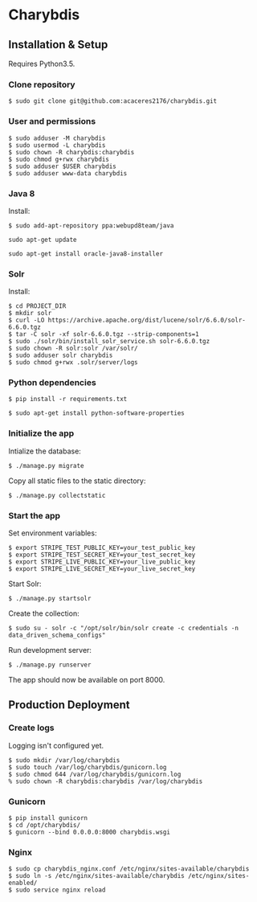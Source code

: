 # Charybdis

## Installation & Setup

Requires Python3.5.


### Clone repository
```
$ sudo git clone git@github.com:acaceres2176/charybdis.git
```

### User and permissions
```
$ sudo adduser -M charybdis
$ sudo usermod -L charybdis
$ sudo chown -R charybdis:charybdis
$ sudo chmod g+rwx charybdis
$ sudo adduser $USER charybdis
$ sudo adduser www-data charybdis
```

### Java 8
Install:

```
$ sudo add-apt-repository ppa:webupd8team/java
```

```
sudo apt-get update
```

```
sudo apt-get install oracle-java8-installer
```

### Solr

Install:
```
$ cd PROJECT_DIR
$ mkdir solr
$ curl -LO https://archive.apache.org/dist/lucene/solr/6.6.0/solr-6.6.0.tgz
$ tar -C solr -xf solr-6.6.0.tgz --strip-components=1
$ sudo ./solr/bin/install_solr_service.sh solr-6.6.0.tgz
$ sudo chown -R solr:solr /var/solr/
$ sudo adduser solr charybdis
$ sudo chmod g+rwx .solr/server/logs
```

### Python dependencies

```
$ pip install -r requirements.txt
```

```
$ sudo apt-get install python-software-properties
```

### Initialize the app
Intialize the database:
```
$ ./manage.py migrate
```
Copy all static files to the static directory:
```
$ ./manage.py collectstatic
```

### Start the app
Set environment variables:
```
$ export STRIPE_TEST_PUBLIC_KEY=your_test_public_key
$ export STRIPE_TEST_SECRET_KEY=your_test_secret_key
$ export STRIPE_LIVE_PUBLIC_KEY=your_live_public_key
$ export STRIPE_LIVE_SECRET_KEY=your_live_secret_key
```

Start Solr:

```
$ ./manage.py startsolr
```

Create the collection:

```
$ sudo su - solr -c "/opt/solr/bin/solr create -c credentials -n data_driven_schema_configs"
```

Run development server:
```
$ ./manage.py runserver
```
The app should now be available on port 8000.

## Production Deployment

### Create logs
Logging isn't configured yet.
```
$ sudo mkdir /var/log/charybdis
$ sudo touch /var/log/charybdis/gunicorn.log
$ sudo chmod 644 /var/log/charybdis/gunicorn.log
% sudo chown -R charybdis:charybdis /var/log/charybdis
```

### Gunicorn
```
$ pip install gunicorn
$ cd /opt/charybdis/
$ gunicorn --bind 0.0.0.0:8000 charybdis.wsgi
```

### Nginx
```
$ sudo cp charybdis_nginx.conf /etc/nginx/sites-available/charybdis
$ sudo ln -s /etc/nginx/sites-available/charybdis /etc/nginx/sites-enabled/
$ sudo service nginx reload
```


